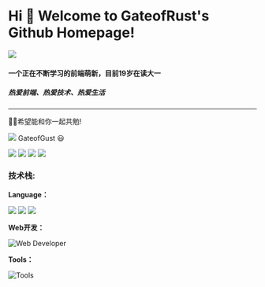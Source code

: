 # Hi 🎉 Welcome to GateofRust's Github Homepage!

<img src="https://readme-typing-svg.herokuapp.com/?lines=hello%20GitHub%20World!;Per%20Aspera%20Ad%20Astra&font=Roboto" />


#### 一个正在不断学习的前端萌新，目前19岁在读大一

##### *热爱前端、热爱技术、热爱生活*
---
🥰🥰希望能和你一起共勉!


![](https://img.shields.io/badge/GateofRust-%E7%A9%BF%E8%B6%8A%E9%94%88%E8%9A%80%E4%B9%8B%E9%97%A8-lightgrey)
GateofGust 
😃
<p>
<img src="https://img.shields.io/static/v1?label=Program&message=JavaScript&color=blue"/>
<a href="https://blog.csdn.net/m0_60615354?type=blog"><img src="https://img.shields.io/static/v1?label=Blog&message=CSDN&color=red"/></a>
<a href="https://space.bilibili.com/353515257"><img src="https://img.shields.io/static/v1?label=Video&message=Bilibili&color=cyan"/></a>
<img src="https://visitor-badge.glitch.me/badge?page_id=https://github.com/GateofRust/&right_color=red" />
</p>


### **技术栈:**

**Language：**

[![](https://img.shields.io/badge/-Java-007396?style=flat-square&logo=java&logoColor=ffffff)](https://reactjs.org/)
[![](https://img.shields.io/badge/-JavaScript-47af15?style=flat-square&logo=javascript&logoColor=ffffff)](https://reactjs.org/)
[![](https://img.shields.io/badge/-C-007396?style=flat-square&logo=C&logoColor=000000)](https://reactjs.org/)

**Web开发：**

![Web Developer](https://skillicons.dev/icons?i=html,css,react,vue,vite)

**Tools：**

![Tools](https://skillicons.dev/icons?i=vscode,git,github,idea)

<!--
<a href="https://v3.cn.vuejs.org"><code><img height="20" src="./images/vue.png"></code></a>
<a href="https://reactjs.org/"><code><img height="20" src="./images/react.svg"></code></a>
<a href="https://nextjs.org/"><code><img height="20" src="./images/next.png"></code></a>
<a href="https://www.tslang.cn/index.html"><code><img height="20" src="./images/typescript.png"></code></a>
<a href="https://webpack.js.org/"><code><img height="20" src="./images/webpack.svg"></code></a>
<a href="https://cn.vitejs.dev"><code><img height="20" src="./images/vite.png"></code></a>
<a href="https://sass-lang.com"><code><img height="20" src="./images/sass2.png"></code></a>
<a href="https://tailwindcss.com"><code><img height="20" src="./images/tailwindcss.png"></code></a>
<a href="https://go.dev/"><code><img height="20" src="./images/golang.png"></code></a>
<a href="https://www.docker.com"><code><img height="20" src="./images/docker.png"></code></a>




